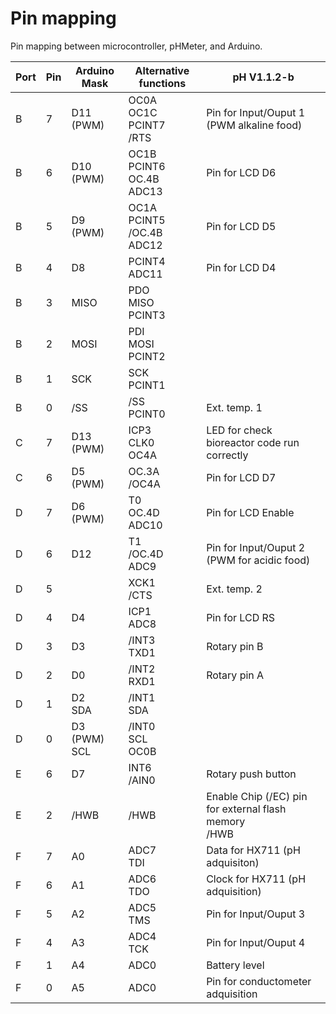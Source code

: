 # Pin mapping

Pin mapping between microcontroller, pHMeter, and Arduino.

| Port | Pin | Arduino Mask        | Alternative functions                         | pH V1.1.2-b                                                        |
| ---- | --- | ------------------- | --------------------------------------------- | ------------------------------------------------------------------ |
| B    | 7   | D11 (PWM)           | OC0A <br /> OC1C <br /> PCINT7 <br /> /RTS    | Pin for Input/Ouput 1 (PWM alkaline food)                          |
| B    | 6   | D10 (PWM)           | OC1B <br /> PCINT6 <br /> OC.4B <br /> ADC13  | Pin for LCD D6                                                     |
| B    | 5   | D9 (PWM)            | OC1A <br /> PCINT5 <br /> /OC.4B <br /> ADC12 | Pin for LCD D5                                                     |
| B    | 4   | D8                  | PCINT4 <br /> ADC11                           | Pin for LCD D4                                                     |
| B    | 3   | MISO                | PDO <br /> MISO <br /> PCINT3                 |
| B    | 2   | MOSI                | PDI <br /> MOSI <br /> PCINT2                 |
| B    | 1   | SCK                 | SCK <br /> PCINT1                             |
| B    | 0   | /SS                 | /SS <br /> PCINT0                             | Ext. temp. 1                                                       |
| C    | 7   | D13 (PWM)           | ICP3 <br /> CLK0 <br /> OC4A                  | LED for check bioreactor code run correctly                        |
| C    | 6   | D5 (PWM)            | OC.3A <br /> /OC4A                            | Pin for LCD D7                                                     |
| D    | 7   | D6 (PWM)            | T0 <br /> OC.4D <br /> ADC10                  | Pin for LCD Enable                                                 |
| D    | 6   | D12                 | T1 <br /> /OC.4D <br /> ADC9                  | Pin for Input/Ouput 2 (PWM for acidic food)                        |
| D    | 5   |                     | XCK1 <br /> /CTS                              | Ext. temp. 2                                                       |
| D    | 4   | D4                  | ICP1 <br /> ADC8                              | Pin for LCD RS                                                     |
| D    | 3   | D3                  | /INT3 <br /> TXD1                             | Rotary pin B                                                       |
| D    | 2   | D0                  | /INT2 <br /> RXD1                             | Rotary pin A                                                       |
| D    | 1   | D2 <br /> SDA       | /INT1 <br /> SDA                              |                                                                    |
| D    | 0   | D3 (PWM) <br /> SCL | /INT0 <br /> SCL <br /> OC0B                  |                                                                    |
| E    | 6   | D7                  | INT6 <br /> /AIN0                             | Rotary push button                                                 |
| E    | 2   | /HWB                | /HWB                                          | Enable Chip (/EC) pin for external flash memory <br /> /HWB <br /> |
| F    | 7   | A0                  | ADC7 <br /> TDI                               | Data for HX711 (pH adquisiton)                                     |
| F    | 6   | A1                  | ADC6 <br /> TDO                               | Clock for HX711 (pH adquisition)                                   |
| F    | 5   | A2                  | ADC5 <br /> TMS                               | Pin for Input/Ouput 3                                              |
| F    | 4   | A3                  | ADC4 <br /> TCK                               | Pin for Input/Ouput 4                                              |
| F    | 1   | A4                  | ADC0                                          | Battery level                                                      |
| F    | 0   | A5                  | ADC0                                          | Pin for conductometer adquisition                                  |
